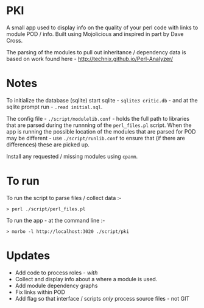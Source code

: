 # PKI
A small app used to display info on the quality of your perl code with links to module POD / info. Built using Mojolicious and inspired in part by Dave Cross. 

The parsing of the modules to pull out inheritance / dependency data is based on work found here - http://technix.github.io/Perl-Analyzer/

# Notes

To initialize the database (sqlite) start sqlite - `sqlite3 critic.db` - and at the sqlite prompt run - `.read initial.sql`. 

The config file - `./script/modulelib.conf` - holds the full path to libraries that are parsed during the runnning of the `perl_files.pl` script. When the app is running the possible location of the modules that are parsed for POD may be different - use `./script/runlib.conf` to ensure that (if there are differences) these are picked up.

Install any requested / missing modules using `cpanm`.

# To run

To run the script to parse files / collect data :-

```
> perl ./script/perl_files.pl
```

To run the app - at the command line :-
```
> morbo -l http://localhost:3020 ./script/pki
```

# Updates
 - Add code to process roles - *with*
 - Collect and display info about a where a module is used.
 - Add module dependency graphs
 - Fix links within POD
 - Add flag so that interface / scripts *only* process source files - not GIT
